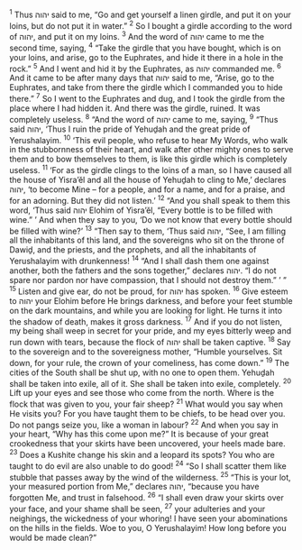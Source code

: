 <sup>1</sup> Thus יהוה said to me, “Go and get yourself a linen girdle, and put it on your loins, but do not put it in water.”
<sup>2</sup> So I bought a girdle according to the word of יהוה, and put it on my loins.
<sup>3</sup> And the word of יהוה came to me the second time, saying,
<sup>4</sup> “Take the girdle that you have bought, which is on your loins, and arise, go to the Euphrates, and hide it there in a hole in the rock.”
<sup>5</sup> And I went and hid it by the Euphrates, as יהוה commanded me.
<sup>6</sup> And it came to be after many days that יהוה said to me, “Arise, go to the Euphrates, and take from there the girdle which I commanded you to hide there.”
<sup>7</sup> So I went to the Euphrates and dug, and I took the girdle from the place where I had hidden it. And there was the girdle, ruined. It was completely useless.
<sup>8</sup> “And the word of יהוה came to me, saying,
<sup>9</sup> “Thus said יהוה, ‘Thus I ruin the pride of Yehuḏah and the great pride of Yerushalayim.
<sup>10</sup> ‘This evil people, who refuse to hear My Words, who walk in the stubbornness of their heart, and walk after other mighty ones to serve them and to bow themselves to them, is like this girdle which is completely useless.
<sup>11</sup> ‘For as the girdle clings to the loins of a man, so I have caused all the house of Yisra’ĕl and all the house of Yehuḏah to cling to Me,’ declares יהוה, ‘to become Mine – for a people, and for a name, and for a praise, and for an adorning. But they did not listen.’
<sup>12</sup> “And you shall speak to them this word, ‘Thus said יהוה Elohim of Yisra’ĕl, “Every bottle is to be filled with wine.” ’ And when they say to you, ‘Do we not know that every bottle should be filled with wine?’
<sup>13</sup> “Then say to them, ‘Thus said יהוה, “See, I am filling all the inhabitants of this land, and the sovereigns who sit on the throne of Dawiḏ, and the priests, and the prophets, and all the inhabitants of Yerushalayim with drunkenness!
<sup>14</sup> “And I shall dash them one against another, both the fathers and the sons together,” declares יהוה. “I do not spare nor pardon nor have compassion, that I should not destroy them.” ’ ”
<sup>15</sup> Listen and give ear, do not be proud, for יהוה has spoken.
<sup>16</sup> Give esteem to יהוה your Elohim before He brings darkness, and before your feet stumble on the dark mountains, and while you are looking for light. He turns it into the shadow of death, makes it gross darkness.
<sup>17</sup> And if you do not listen, my being shall weep in secret for your pride, and my eyes bitterly weep and run down with tears, because the flock of יהוה shall be taken captive.
<sup>18</sup> Say to the sovereign and to the sovereigness mother, “Humble yourselves. Sit down, for your rule, the crown of your comeliness, has come down.”
<sup>19</sup> The cities of the South shall be shut up, with no one to open them. Yehuḏah shall be taken into exile, all of it. She shall be taken into exile, completely.
<sup>20</sup> Lift up your eyes and see those who come from the north. Where is the flock that was given to you, your fair sheep?
<sup>21</sup> What would you say when He visits you? For you have taught them to be chiefs, to be head over you. Do not pangs seize you, like a woman in labour?
<sup>22</sup> And when you say in your heart, “Why has this come upon me?” It is because of your great crookedness that your skirts have been uncovered, your heels made bare.
<sup>23</sup> Does a Kushite change his skin and a leopard its spots? You who are taught to do evil are also unable to do good!
<sup>24</sup> “So I shall scatter them like stubble that passes away by the wind of the wilderness.
<sup>25</sup> “This is your lot, your measured portion from Me,” declares יהוה, “because you have forgotten Me, and trust in falsehood.
<sup>26</sup> “I shall even draw your skirts over your face, and your shame shall be seen,
<sup>27</sup> your adulteries and your neighings, the wickedness of your whoring! I have seen your abominations on the hills in the fields. Woe to you, O Yerushalayim! How long before you would be made clean?”
